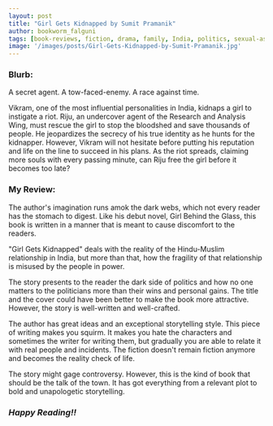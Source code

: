 ```yaml
---
layout: post
title: "Girl Gets Kidnapped by Sumit Pramanik"
author: bookworm_falguni
tags: [book-reviews, fiction, drama, family, India, politics, sexual-assault, crime]
image: '/images/posts/Girl-Gets-Kidnapped-by-Sumit-Pramanik.jpg'
---
```


### **Blurb:**
A secret agent. A tow-faced-enemy. A race against time.

Vikram, one of the most influential personalities in India, kidnaps a girl to instigate a riot. Riju, an undercover agent of the Research and Analysis Wing, must rescue the girl to stop the bloodshed and save thousands of people. He jeopardizes the secrecy of his true identity as he hunts for the kidnapper. However, Vikram will not hesitate before putting his reputation and life on the line to succeed in his plans. As the riot spreads, claiming more souls with every passing minute, can Riju free the girl before it becomes too late?

### **My Review:**
The author's imagination runs amok the dark webs, which not every reader has the stomach to digest. Like his debut novel, Girl Behind the Glass, this book is written in a manner that is meant to cause discomfort to the readers.

"Girl Gets Kidnapped" deals with the reality of the Hindu-Muslim relationship in India, but more than that, how the fragility of that relationship is misused by the people in power.

The story presents to the reader the dark side of politics and how no one matters to the politicians more than their wins and personal gains.
The title and the cover could have been better to make the book more attractive. However, the story is well-written and well-crafted.

The author has great ideas and an exceptional storytelling style. This piece of writing makes you squirm. It makes you hate the characters and sometimes the writer for writing them, but gradually you are able to relate it with real people and incidents. The fiction doesn't remain fiction anymore and becomes the reality check of life.

The story might gage controversy. However, this is the kind of book that should be the talk of the town. It has got everything from a relevant plot to bold and unapologetic storytelling.

### ***Happy Reading!!***
